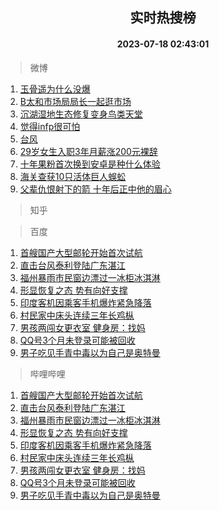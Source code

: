 <div align="center"><h2>实时热搜榜</h2><h4>2023-07-18 02:43:01</h4></div>

> 微博  

1. [玉骨遥为什么没爆](https://s.weibo.com/weibo?q=%23%E7%8E%89%E9%AA%A8%E9%81%A5%E4%B8%BA%E4%BB%80%E4%B9%88%E6%B2%A1%E7%88%86%23&t=31&band_rank=1&Refer=top)<br />
2. [B太和市场局局长一起逛市场](https://s.weibo.com/weibo?q=B%E5%A4%AA%E5%92%8C%E5%B8%82%E5%9C%BA%E5%B1%80%E5%B1%80%E9%95%BF%E4%B8%80%E8%B5%B7%E9%80%9B%E5%B8%82%E5%9C%BA&t=31&band_rank=2&Refer=top)<br />
3. [沉湖湿地生态修复变身鸟类天堂](https://s.weibo.com/weibo?q=%23%E6%B2%89%E6%B9%96%E6%B9%BF%E5%9C%B0%E7%94%9F%E6%80%81%E4%BF%AE%E5%A4%8D%E5%8F%98%E8%BA%AB%E9%B8%9F%E7%B1%BB%E5%A4%A9%E5%A0%82%23&t=31&band_rank=3&Refer=top)<br />
4. [觉得infp很可怕](https://s.weibo.com/weibo?q=%E8%A7%89%E5%BE%97infp%E5%BE%88%E5%8F%AF%E6%80%95&t=31&band_rank=4&Refer=top)<br />
5. [台风](https://s.weibo.com/weibo?q=%E5%8F%B0%E9%A3%8E&t=31&band_rank=5&Refer=top)<br />
6. [29岁女生入职3年月薪涨200元裸辞](https://s.weibo.com/weibo?q=%2329%E5%B2%81%E5%A5%B3%E7%94%9F%E5%85%A5%E8%81%8C3%E5%B9%B4%E6%9C%88%E8%96%AA%E6%B6%A8200%E5%85%83%E8%A3%B8%E8%BE%9E%23&t=31&band_rank=6&Refer=top)<br />
7. [十年果粉首次换到安卓是种什么体验](https://s.weibo.com/weibo?q=%E5%8D%81%E5%B9%B4%E6%9E%9C%E7%B2%89%E9%A6%96%E6%AC%A1%E6%8D%A2%E5%88%B0%E5%AE%89%E5%8D%93%E6%98%AF%E7%A7%8D%E4%BB%80%E4%B9%88%E4%BD%93%E9%AA%8C&t=31&band_rank=7&Refer=top)<br />
8. [海关查获10只活体巨人蜈蚣](https://s.weibo.com/weibo?q=%23%E6%B5%B7%E5%85%B3%E6%9F%A5%E8%8E%B710%E5%8F%AA%E6%B4%BB%E4%BD%93%E5%B7%A8%E4%BA%BA%E8%9C%88%E8%9A%A3%23&t=31&band_rank=8&Refer=top)<br />
9. [父辈仇恨射下的箭 十年后正中他的眉心](https://s.weibo.com/weibo?q=%E7%88%B6%E8%BE%88%E4%BB%87%E6%81%A8%E5%B0%84%E4%B8%8B%E7%9A%84%E7%AE%AD%20%E5%8D%81%E5%B9%B4%E5%90%8E%E6%AD%A3%E4%B8%AD%E4%BB%96%E7%9A%84%E7%9C%89%E5%BF%83&t=31&band_rank=9&Refer=top)<br />

> 知乎  


> 百度  

1. [首艘国产大型邮轮开始首次试航](https://www.baidu.com/s?wd=%E9%A6%96%E8%89%98%E5%9B%BD%E4%BA%A7%E5%A4%A7%E5%9E%8B%E9%82%AE%E8%BD%AE%E5%BC%80%E5%A7%8B%E9%A6%96%E6%AC%A1%E8%AF%95%E8%88%AA&sa=fyb_news&rsv_dl=fyb_news)<br />
2. [直击台风泰利登陆广东湛江](https://www.baidu.com/s?wd=%E7%9B%B4%E5%87%BB%E5%8F%B0%E9%A3%8E%E6%B3%B0%E5%88%A9%E7%99%BB%E9%99%86%E5%B9%BF%E4%B8%9C%E6%B9%9B%E6%B1%9F&sa=fyb_news&rsv_dl=fyb_news)<br />
3. [福州暴雨市民窗边漂过一冰柜冰淇淋](https://www.baidu.com/s?wd=%E7%A6%8F%E5%B7%9E%E6%9A%B4%E9%9B%A8%E5%B8%82%E6%B0%91%E7%AA%97%E8%BE%B9%E6%BC%82%E8%BF%87%E4%B8%80%E5%86%B0%E6%9F%9C%E5%86%B0%E6%B7%87%E6%B7%8B&sa=fyb_news&rsv_dl=fyb_news)<br />
4. [形显恢复之态 势有向好支撑](https://www.baidu.com/s?wd=%E5%BD%A2%E6%98%BE%E6%81%A2%E5%A4%8D%E4%B9%8B%E6%80%81+%E5%8A%BF%E6%9C%89%E5%90%91%E5%A5%BD%E6%94%AF%E6%92%91&sa=fyb_news&rsv_dl=fyb_news)<br />
5. [印度客机因乘客手机爆炸紧急降落](https://www.baidu.com/s?wd=%E5%8D%B0%E5%BA%A6%E5%AE%A2%E6%9C%BA%E5%9B%A0%E4%B9%98%E5%AE%A2%E6%89%8B%E6%9C%BA%E7%88%86%E7%82%B8%E7%B4%A7%E6%80%A5%E9%99%8D%E8%90%BD&sa=fyb_news&rsv_dl=fyb_news)<br />
6. [村民家中床头连续三年长鸡枞](https://www.baidu.com/s?wd=%E6%9D%91%E6%B0%91%E5%AE%B6%E4%B8%AD%E5%BA%8A%E5%A4%B4%E8%BF%9E%E7%BB%AD%E4%B8%89%E5%B9%B4%E9%95%BF%E9%B8%A1%E6%9E%9E&sa=fyb_news&rsv_dl=fyb_news)<br />
7. [男孩两闯女更衣室 健身房：找妈](https://www.baidu.com/s?wd=%E7%94%B7%E5%AD%A9%E4%B8%A4%E9%97%AF%E5%A5%B3%E6%9B%B4%E8%A1%A3%E5%AE%A4+%E5%81%A5%E8%BA%AB%E6%88%BF%EF%BC%9A%E6%89%BE%E5%A6%88&sa=fyb_news&rsv_dl=fyb_news)<br />
8. [QQ号3个月未登录可能被回收](https://www.baidu.com/s?wd=QQ%E5%8F%B73%E4%B8%AA%E6%9C%88%E6%9C%AA%E7%99%BB%E5%BD%95%E5%8F%AF%E8%83%BD%E8%A2%AB%E5%9B%9E%E6%94%B6&sa=fyb_news&rsv_dl=fyb_news)<br />
9. [男子吃见手青中毒以为自己是奥特曼](https://www.baidu.com/s?wd=%E7%94%B7%E5%AD%90%E5%90%83%E8%A7%81%E6%89%8B%E9%9D%92%E4%B8%AD%E6%AF%92%E4%BB%A5%E4%B8%BA%E8%87%AA%E5%B7%B1%E6%98%AF%E5%A5%A5%E7%89%B9%E6%9B%BC&sa=fyb_news&rsv_dl=fyb_news)<br />

> 哔哩哔哩  

1. [首艘国产大型邮轮开始首次试航](https://www.baidu.com/s?wd=%E9%A6%96%E8%89%98%E5%9B%BD%E4%BA%A7%E5%A4%A7%E5%9E%8B%E9%82%AE%E8%BD%AE%E5%BC%80%E5%A7%8B%E9%A6%96%E6%AC%A1%E8%AF%95%E8%88%AA&sa=fyb_news&rsv_dl=fyb_news)<br />
2. [直击台风泰利登陆广东湛江](https://www.baidu.com/s?wd=%E7%9B%B4%E5%87%BB%E5%8F%B0%E9%A3%8E%E6%B3%B0%E5%88%A9%E7%99%BB%E9%99%86%E5%B9%BF%E4%B8%9C%E6%B9%9B%E6%B1%9F&sa=fyb_news&rsv_dl=fyb_news)<br />
3. [福州暴雨市民窗边漂过一冰柜冰淇淋](https://www.baidu.com/s?wd=%E7%A6%8F%E5%B7%9E%E6%9A%B4%E9%9B%A8%E5%B8%82%E6%B0%91%E7%AA%97%E8%BE%B9%E6%BC%82%E8%BF%87%E4%B8%80%E5%86%B0%E6%9F%9C%E5%86%B0%E6%B7%87%E6%B7%8B&sa=fyb_news&rsv_dl=fyb_news)<br />
4. [形显恢复之态 势有向好支撑](https://www.baidu.com/s?wd=%E5%BD%A2%E6%98%BE%E6%81%A2%E5%A4%8D%E4%B9%8B%E6%80%81+%E5%8A%BF%E6%9C%89%E5%90%91%E5%A5%BD%E6%94%AF%E6%92%91&sa=fyb_news&rsv_dl=fyb_news)<br />
5. [印度客机因乘客手机爆炸紧急降落](https://www.baidu.com/s?wd=%E5%8D%B0%E5%BA%A6%E5%AE%A2%E6%9C%BA%E5%9B%A0%E4%B9%98%E5%AE%A2%E6%89%8B%E6%9C%BA%E7%88%86%E7%82%B8%E7%B4%A7%E6%80%A5%E9%99%8D%E8%90%BD&sa=fyb_news&rsv_dl=fyb_news)<br />
6. [村民家中床头连续三年长鸡枞](https://www.baidu.com/s?wd=%E6%9D%91%E6%B0%91%E5%AE%B6%E4%B8%AD%E5%BA%8A%E5%A4%B4%E8%BF%9E%E7%BB%AD%E4%B8%89%E5%B9%B4%E9%95%BF%E9%B8%A1%E6%9E%9E&sa=fyb_news&rsv_dl=fyb_news)<br />
7. [男孩两闯女更衣室 健身房：找妈](https://www.baidu.com/s?wd=%E7%94%B7%E5%AD%A9%E4%B8%A4%E9%97%AF%E5%A5%B3%E6%9B%B4%E8%A1%A3%E5%AE%A4+%E5%81%A5%E8%BA%AB%E6%88%BF%EF%BC%9A%E6%89%BE%E5%A6%88&sa=fyb_news&rsv_dl=fyb_news)<br />
8. [QQ号3个月未登录可能被回收](https://www.baidu.com/s?wd=QQ%E5%8F%B73%E4%B8%AA%E6%9C%88%E6%9C%AA%E7%99%BB%E5%BD%95%E5%8F%AF%E8%83%BD%E8%A2%AB%E5%9B%9E%E6%94%B6&sa=fyb_news&rsv_dl=fyb_news)<br />
9. [男子吃见手青中毒以为自己是奥特曼](https://www.baidu.com/s?wd=%E7%94%B7%E5%AD%90%E5%90%83%E8%A7%81%E6%89%8B%E9%9D%92%E4%B8%AD%E6%AF%92%E4%BB%A5%E4%B8%BA%E8%87%AA%E5%B7%B1%E6%98%AF%E5%A5%A5%E7%89%B9%E6%9B%BC&sa=fyb_news&rsv_dl=fyb_news)<br />
